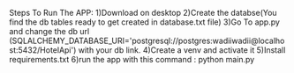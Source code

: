 Steps To Run The APP:
1)Download on desktop
2)Create the databse(You find the db tables ready to get created in database.txt file)
3)Go To app.py and change the db url (SQLALCHEMY_DATABASE_URI='postgresql://postgres:wadiiwadii@localhost:5432/HotelApi')  with your db link.
4)Create a venv and activate it
5)Install requirements.txt
6)run the app with this command : python main.py 
